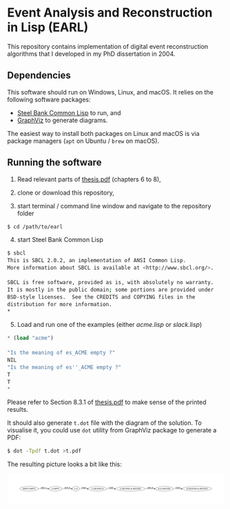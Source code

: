 Event Analysis and Reconstruction in Lisp (EARL)
================================================

This repository contains implementation of digital event reconstruction algorithms that I developed in my PhD dissertation in 2004. 

Dependencies
------------

This software should run on Windows, Linux, and macOS. It relies on the following software packages:

 * [Steel Bank Common Lisp](http://www.sbcl.org) to run, and
 * [GraphViz](https://www.graphviz.org) to generate diagrams.

The easiest way to install both packages on Linux and macOS is via package managers (`apt` on Ubuntu / `brew` on macOS).

Running the software
--------------------

1. Read relevant parts of [thesis.pdf](thesis.pdf) (chapters 6 to 8),

2. clone or download this repository,

3. start terminal / command line window and navigate to the repository folder

```sh
$ cd /path/to/earl
```

4. start Steel Bank Common Lisp

```sh
$ sbcl
This is SBCL 2.0.2, an implementation of ANSI Common Lisp.
More information about SBCL is available at <http://www.sbcl.org/>.

SBCL is free software, provided as is, with absolutely no warranty.
It is mostly in the public domain; some portions are provided under
BSD-style licenses.  See the CREDITS and COPYING files in the
distribution for more information.
*
```

5. Load and run one of the examples (either *acme.lisp* or *slack.lisp*)

```lisp
* (load "acme")

"Is the meaning of es_ACME empty ?" 
NIL 
"Is the meaning of es''_ACME empty ?" 
T 
T
* 
```

Please refer to Section 8.3.1 of [thesis.pdf](thesis.pdf) to make sense of the printed results.

It should also generate `t.dot` file with the diagram of the solution. To visualise it, you could use `dot` utility from GraphViz package to generate a PDF:

```sh
$ dot -Tpdf t.dot >t.pdf
```

The resulting picture looks a bit like this:

![t.png](t.png)
